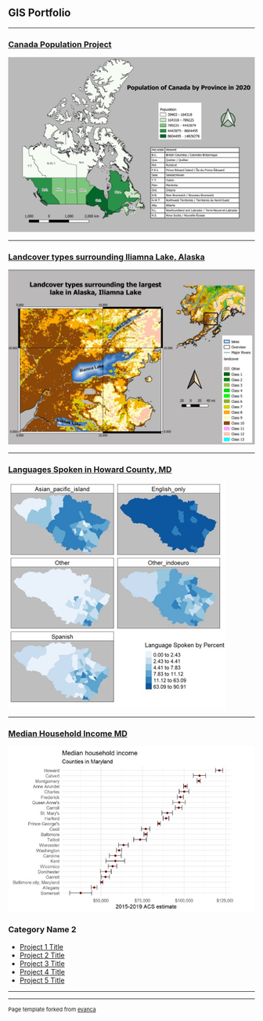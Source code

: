 ## GIS Portfolio

---
### [Canada Population Project](/pdf/Map1_Canadapop_2020.pdf)
[<img src="/images/canadapop2020.jpg?raw=true"/>](/project/index)

---
### [Landcover types surrounding Iliamna Lake, Alaska](/pdf/Map3_Landcover_Grid_Labeled.pdf)
[<img src="/images/Map3_Landcover_Grid_Labeled.jpg?raw=true"/>](/project/index)

---
### [Languages Spoken in Howard County, MD](/pdf/github_langmap.pdf)
[<img src="/images/github_langmap.jpg?raw=true"/>](/project/index)

---
### [Median Household Income MD](/pdf/github_medinc.pdf)
[<img src="/images/github_medhhinc.jpg?raw=true"/>](/project/index)







### Category Name 2

- [Project 1 Title](http://example.com/)
- [Project 2 Title](http://example.com/)
- [Project 3 Title](http://example.com/)
- [Project 4 Title](http://example.com/)
- [Project 5 Title](http://example.com/)

---




---
<p style="font-size:11px">Page template forked from <a href="https://github.com/evanca/quick-portfolio">evanca</a></p>
<!-- Remove above link if you don't want to attibute -->
